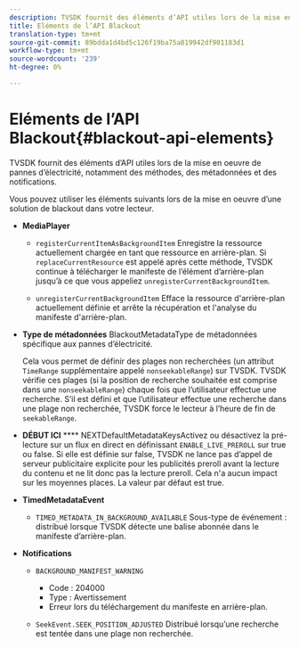 ```yaml
---
description: TVSDK fournit des éléments d’API utiles lors de la mise en oeuvre de pannes d’électricité, notamment des méthodes, des métadonnées et des notifications.
title: Eléments de l’API Blackout
translation-type: tm+mt
source-git-commit: 89bdda1d4bd5c126f19ba75a819942df901183d1
workflow-type: tm+mt
source-wordcount: '239'
ht-degree: 0%

---
```



# Eléments de l’API Blackout{#blackout-api-elements}

TVSDK fournit des éléments d’API utiles lors de la mise en oeuvre de pannes d’électricité, notamment des méthodes, des métadonnées et des notifications.

Vous pouvez utiliser les éléments suivants lors de la mise en oeuvre d’une solution de blackout dans votre lecteur.

* **MediaPlayer**

   * `registerCurrentItemAsBackgroundItem` Enregistre la ressource actuellement chargée en tant que ressource en arrière-plan. Si `replaceCurrentResource` est appelé après cette méthode, TVSDK continue à télécharger le manifeste de l’élément d’arrière-plan jusqu’à ce que vous appeliez `unregisterCurrentBackgroundItem`.

   * `unregisterCurrentBackgroundItem`  Efface la ressource d&#39;arrière-plan actuellement définie et arrête la récupération et l&#39;analyse du manifeste d&#39;arrière-plan.

* **Type de métadonnées** BlackoutMetadataType de métadonnées spécifique aux pannes d’électricité.

   Cela vous permet de définir des plages non recherchées (un attribut `TimeRange` supplémentaire appelé `nonseekableRange`) sur TVSDK. TVSDK vérifie ces plages (si la position de recherche souhaitée est comprise dans une `nonseekableRange`) chaque fois que l’utilisateur effectue une recherche. S’il est défini et que l’utilisateur effectue une recherche dans une plage non recherchée, TVSDK force le lecteur à l’heure de fin de `seekableRange`.

* **DÉBUT ICI** **** NEXTDefaultMetadataKeysActivez ou désactivez la pré-lecture sur un flux en direct en définissant  `ENABLE_LIVE_PREROLL` sur true ou false. Si elle est définie sur false, TVSDK ne lance pas d’appel de serveur publicitaire explicite pour les publicités preroll avant la lecture du contenu et ne lit donc pas la lecture preroll. Cela n&#39;a aucun impact sur les moyennes places. La valeur par défaut est true.

* **TimedMetadataEvent**

   * `TIMED_METADATA_IN_BACKGROUND_AVAILABLE` Sous-type de événement : distribué lorsque TVSDK détecte une balise abonnée dans le manifeste d’arrière-plan.

* **Notifications**

   * `BACKGROUND_MANIFEST_WARNING`

      * Code : 204000
      * Type : Avertissement
      * Erreur lors du téléchargement du manifeste en arrière-plan.
   * `SeekEvent.SEEK_POSITION_ADJUSTED` Distribué lorsqu’une recherche est tentée dans une plage non recherchée.


